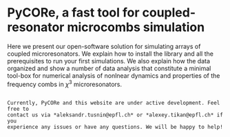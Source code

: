 # PyCORe, a fast tool for coupled-resonator microcombs simulation

Here we present our open-software solution for simulating arrays of coupled
microresonators. We explain how to install the library and all the
prerequisites to run your first simulations. We also explain how the data
organized and show a number of data analysis that constitute a minimal tool-box for numerical analysis of nonlnear dynamics and properties of the frequency combs in $\chi^{3}$ microresonators.

```{tableofcontents}
```

```{Note}
Currently, PyCORe and this website are under active development. Feel free to
contact us via *aleksandr.tusnin@epfl.ch* or *alexey.tikan@epfl.ch* if you
experience any issues or have any questions. We will be happy to help!
```
